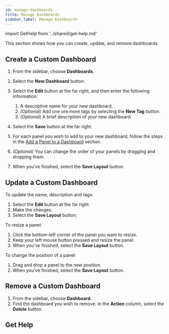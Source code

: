 ```yaml
---
id: manage-dashboards
title: Manage Dashboards
sidebar_label: Manage Dashboards
---
```


import GetHelp from '../shared/get-help.md'

This section shows how you can create, update, and remove dashboards.

## Create a Custom Dashboard

1. From the sidebar, choose **Dashboards**.
2. Select the **New Dashboard** button.
3. Select the **Edit** button at the far right, and then enter the following information:
    1. A descriptive name for your new dashboard.
    2. *(Optional)* Add one ore more tags by selecting the **New Tag** button.
    3. *(Optional)* A brief description of your new dashboard.

4. Select the **Save** button at the far right.

5. For each panel you wish to add to your new dashboard, follow the steps in the [Add a Panel to a Dashboard](/docs/userguide/manage-panels#add-a-panel-to-a-dashboard) section.

6. *(Optional)* You can change the order of your panels by dragging and dropping them.

7. When you’ve finished, select the **Save Layout** button.


## Update a Custom Dashboard

To update the name, description and tags:

1. Select the **Edit** button at the far right.
2. Make the changes.
3. Select the **Save Layout** button.

To resize a panel:

1. Click the bottom-left corner of the panel you want to resize.
2. Keep your left mouse button pressed and resize the panel.
3. When you've finished, select the **Save Layout** button.

To change the position of a panel:

1. Drag and drop a panel to the new position.
2. When you’ve finished, select the **Save Layout** button.


## Remove a Custom Dashboard

1. From the sidebar, choose **Dashboard**.
2. Find the dashboard you wish to remove. In the **Action** column, select the **Delete** button.

## Get Help

<GetHelp />